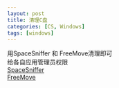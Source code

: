 ```yaml
---
layout: post
title: 清理C盘
categories: [CS, Windows]
tags: [windows]
---
```

<!-- more -->
用SpaceSniffer 和 FreeMove清理即可           
给各自应用管理员权限           
[SpaceSniffer](https://raw.githubusercontent.com/An-Cheon/An-Cheon.github.io/master/images/SpaceSniffer.exe)                       
[FreeMove](https://raw.githubusercontent.com/An-Cheon/An-Cheon.github.io/master/images/FreeMove.exe)                     
